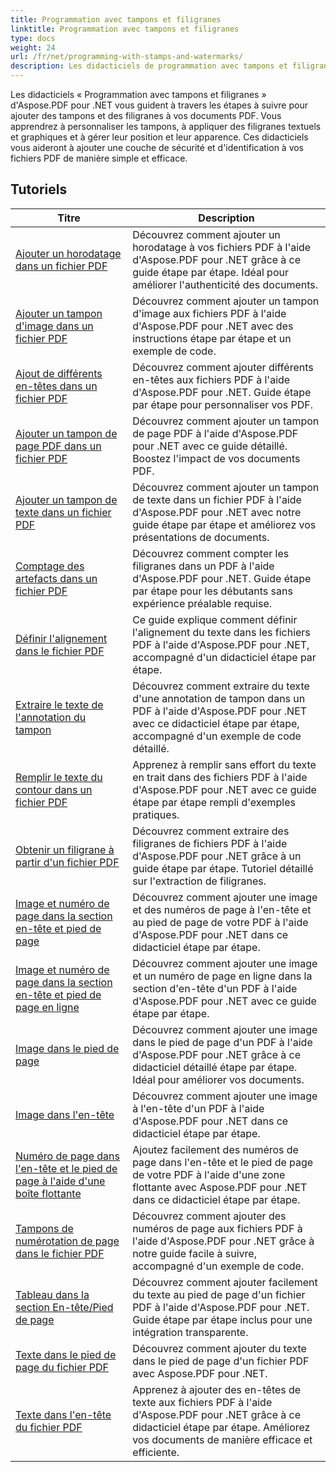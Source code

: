 ```yaml
---
title: Programmation avec tampons et filigranes
linktitle: Programmation avec tampons et filigranes
type: docs
weight: 24
url: /fr/net/programming-with-stamps-and-watermarks/
description: Les didacticiels de programmation avec tampons et filigranes d'Aspose.PDF pour .NET vous apprennent à ajouter des éléments de sécurité et de personnalisation à vos documents PDF.
---
```


Les didacticiels « Programmation avec tampons et filigranes » d'Aspose.PDF pour .NET vous guident à travers les étapes à suivre pour ajouter des tampons et des filigranes à vos documents PDF. Vous apprendrez à personnaliser les tampons, à appliquer des filigranes textuels et graphiques et à gérer leur position et leur apparence. Ces didacticiels vous aideront à ajouter une couche de sécurité et d'identification à vos fichiers PDF de manière simple et efficace.

## Tutoriels
| Titre | Description |
| --- | --- | 
| [Ajouter un horodatage dans un fichier PDF](./add-date-time-stamp/) | Découvrez comment ajouter un horodatage à vos fichiers PDF à l'aide d'Aspose.PDF pour .NET grâce à ce guide étape par étape. Idéal pour améliorer l'authenticité des documents. |  
| [Ajouter un tampon d'image dans un fichier PDF](./add-image-stamp/) | Découvrez comment ajouter un tampon d'image aux fichiers PDF à l'aide d'Aspose.PDF pour .NET avec des instructions étape par étape et un exemple de code. |  
| [Ajout de différents en-têtes dans un fichier PDF](./adding-different-headers/) | Découvrez comment ajouter différents en-têtes aux fichiers PDF à l'aide d'Aspose.PDF pour .NET. Guide étape par étape pour personnaliser vos PDF. |  
| [Ajouter un tampon de page PDF dans un fichier PDF](./add-pdf-page-stamp/) | Découvrez comment ajouter un tampon de page PDF à l'aide d'Aspose.PDF pour .NET avec ce guide détaillé. Boostez l'impact de vos documents PDF. |  
| [Ajouter un tampon de texte dans un fichier PDF](./add-text-stamp/) | Découvrez comment ajouter un tampon de texte dans un fichier PDF à l'aide d'Aspose.PDF pour .NET avec notre guide étape par étape et améliorez vos présentations de documents. |  
| [Comptage des artefacts dans un fichier PDF](./counting-artifacts/) | Découvrez comment compter les filigranes dans un PDF à l'aide d'Aspose.PDF pour .NET. Guide étape par étape pour les débutants sans expérience préalable requise. |  
| [Définir l'alignement dans le fichier PDF](./define-alignment/) | Ce guide explique comment définir l'alignement du texte dans les fichiers PDF à l'aide d'Aspose.PDF pour .NET, accompagné d'un didacticiel étape par étape. |  
| [Extraire le texte de l'annotation du tampon](./extract-text-from-stamp-annotation/) | Découvrez comment extraire du texte d'une annotation de tampon dans un PDF à l'aide d'Aspose.PDF pour .NET avec ce didacticiel étape par étape, accompagné d'un exemple de code détaillé. |  
| [Remplir le texte du contour dans un fichier PDF](./fill-stroke-text/) | Apprenez à remplir sans effort du texte en trait dans des fichiers PDF à l'aide d'Aspose.PDF pour .NET avec ce guide étape par étape rempli d'exemples pratiques. |  
| [Obtenir un filigrane à partir d'un fichier PDF](./get-watermark/) | Découvrez comment extraire des filigranes de fichiers PDF à l'aide d'Aspose.PDF pour .NET grâce à un guide étape par étape. Tutoriel détaillé sur l'extraction de filigranes. |  
| [Image et numéro de page dans la section en-tête et pied de page](./image-and-page-number-in-header-footer-section/) | Découvrez comment ajouter une image et des numéros de page à l'en-tête et au pied de page de votre PDF à l'aide d'Aspose.PDF pour .NET dans ce didacticiel étape par étape. |  
| [Image et numéro de page dans la section en-tête et pied de page en ligne](./image-and-page-number-in-header-footer-section-inline/) | Découvrez comment ajouter une image et un numéro de page en ligne dans la section d'en-tête d'un PDF à l'aide d'Aspose.PDF pour .NET avec ce guide étape par étape. |  
| [Image dans le pied de page](./image-in-footer/) | Découvrez comment ajouter une image dans le pied de page d'un PDF à l'aide d'Aspose.PDF pour .NET grâce à ce didacticiel détaillé étape par étape. Idéal pour améliorer vos documents. |  
| [Image dans l'en-tête](./image-in-header/) | Découvrez comment ajouter une image à l'en-tête d'un PDF à l'aide d'Aspose.PDF pour .NET dans ce didacticiel étape par étape. |  
| [Numéro de page dans l'en-tête et le pied de page à l'aide d'une boîte flottante](./page-number-in-header-footer-using-floating-box/) | Ajoutez facilement des numéros de page dans l'en-tête et le pied de page de votre PDF à l'aide d'une zone flottante avec Aspose.PDF pour .NET dans ce didacticiel étape par étape. |  
| [Tampons de numérotation de page dans le fichier PDF](./page-number-stamps/) | Découvrez comment ajouter des numéros de page aux fichiers PDF à l'aide d'Aspose.PDF pour .NET grâce à notre guide facile à suivre, accompagné d'un exemple de code. |  
| [Tableau dans la section En-tête/Pied de page](./table-in-header-footer-section/) | Découvrez comment ajouter facilement du texte au pied de page d'un fichier PDF à l'aide d'Aspose.PDF pour .NET. Guide étape par étape inclus pour une intégration transparente. |  
| [Texte dans le pied de page du fichier PDF](./text-in-footer/) | Découvrez comment ajouter du texte dans le pied de page d'un fichier PDF avec Aspose.PDF pour .NET. |  
| [Texte dans l'en-tête du fichier PDF](./text-in-header/) | Apprenez à ajouter des en-têtes de texte aux fichiers PDF à l'aide d'Aspose.PDF pour .NET grâce à ce didacticiel étape par étape. Améliorez vos documents de manière efficace et efficiente. |  